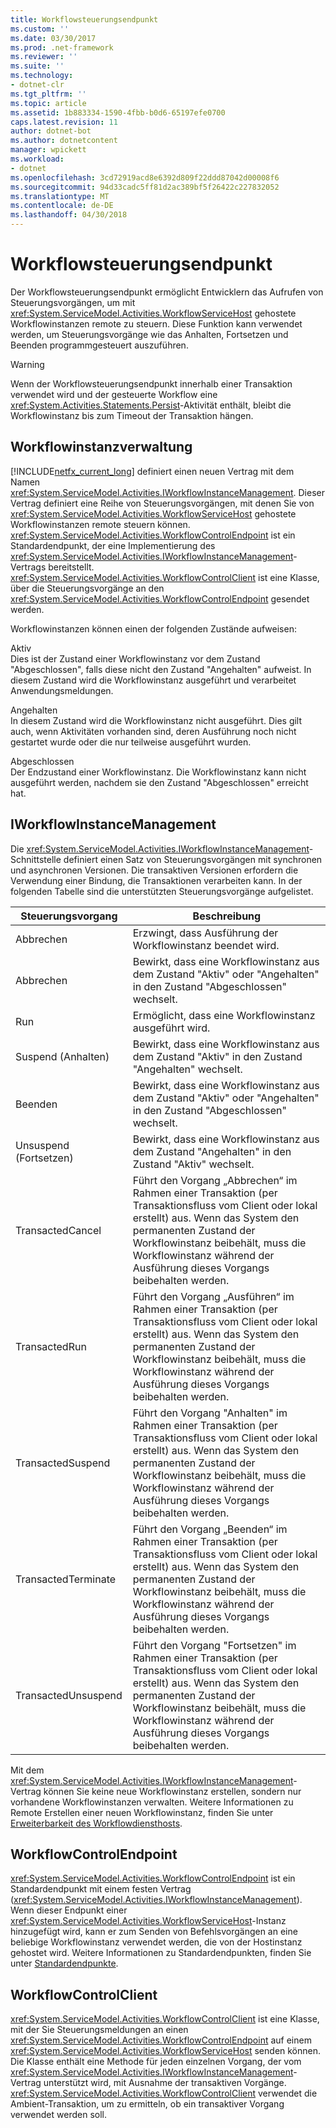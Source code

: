```yaml
---
title: Workflowsteuerungsendpunkt
ms.custom: ''
ms.date: 03/30/2017
ms.prod: .net-framework
ms.reviewer: ''
ms.suite: ''
ms.technology:
- dotnet-clr
ms.tgt_pltfrm: ''
ms.topic: article
ms.assetid: 1b883334-1590-4fbb-b0d6-65197efe0700
caps.latest.revision: 11
author: dotnet-bot
ms.author: dotnetcontent
manager: wpickett
ms.workload:
- dotnet
ms.openlocfilehash: 3cd72919acd8e6392d809f22ddd87042d00008f6
ms.sourcegitcommit: 94d33cadc5ff81d2ac389bf5f26422c227832052
ms.translationtype: MT
ms.contentlocale: de-DE
ms.lasthandoff: 04/30/2018
---
```

# <a name="workflow-control-endpoint"></a>Workflowsteuerungsendpunkt
Der Workflowsteuerungsendpunkt ermöglicht Entwicklern das Aufrufen von Steuerungsvorgängen, um mit <xref:System.ServiceModel.Activities.WorkflowServiceHost> gehostete Workflowinstanzen remote zu steuern. Diese Funktion kann verwendet werden, um Steuerungsvorgänge wie das Anhalten, Fortsetzen und Beenden programmgesteuert auszuführen.  
  
> [!WARNING]
>  Wenn der Workflowsteuerungsendpunkt innerhalb einer Transaktion verwendet wird und der gesteuerte Workflow eine <xref:System.Activities.Statements.Persist>-Aktivität enthält, bleibt die Workflowinstanz bis zum Timeout der Transaktion hängen.  
  
## <a name="workflow-instance-management"></a>Workflowinstanzverwaltung  
 [!INCLUDE[netfx_current_long](../../../../includes/netfx-current-long-md.md)] definiert einen neuen Vertrag mit dem Namen <xref:System.ServiceModel.Activities.IWorkflowInstanceManagement>. Dieser Vertrag definiert eine Reihe von Steuerungsvorgängen, mit denen Sie von <xref:System.ServiceModel.Activities.WorkflowServiceHost> gehostete Workflowinstanzen remote steuern können. <xref:System.ServiceModel.Activities.WorkflowControlEndpoint> ist ein Standardendpunkt, der eine Implementierung des <xref:System.ServiceModel.Activities.IWorkflowInstanceManagement>-Vertrags bereitstellt. <xref:System.ServiceModel.Activities.WorkflowControlClient> ist eine Klasse, über die Steuerungsvorgänge an den <xref:System.ServiceModel.Activities.WorkflowControlEndpoint> gesendet werden.  
  
 Workflowinstanzen können einen der folgenden Zustände aufweisen:  
  
 Aktiv  
 Dies ist der Zustand einer Workflowinstanz vor dem Zustand "Abgeschlossen", falls diese nicht den Zustand "Angehalten" aufweist. In diesem Zustand wird die Workflowinstanz ausgeführt und verarbeitet Anwendungsmeldungen.  
  
 Angehalten  
 In diesem Zustand wird die Workflowinstanz nicht ausgeführt. Dies gilt auch, wenn Aktivitäten vorhanden sind, deren Ausführung noch nicht gestartet wurde oder die nur teilweise ausgeführt wurden.  
  
 Abgeschlossen  
 Der Endzustand einer Workflowinstanz. Die Workflowinstanz kann nicht ausgeführt werden, nachdem sie den Zustand "Abgeschlossen" erreicht hat.  
  
## <a name="iworkflowinstancemanagement"></a>IWorkflowInstanceManagement  
 Die <xref:System.ServiceModel.Activities.IWorkflowInstanceManagement>-Schnittstelle definiert einen Satz von Steuerungsvorgängen mit synchronen und asynchronen Versionen. Die transaktiven Versionen erfordern die Verwendung einer Bindung, die Transaktionen verarbeiten kann. In der folgenden Tabelle sind die unterstützten Steuerungsvorgänge aufgelistet.  
  
|Steuerungsvorgang|Beschreibung|  
|-----------------------|-----------------|  
|Abbrechen|Erzwingt, dass Ausführung der Workflowinstanz beendet wird.|  
|Abbrechen|Bewirkt, dass eine Workflowinstanz aus dem Zustand "Aktiv" oder "Angehalten" in den Zustand "Abgeschlossen" wechselt.|  
|Run|Ermöglicht, dass eine Workflowinstanz ausgeführt wird.|  
|Suspend (Anhalten)|Bewirkt, dass eine Workflowinstanz aus dem Zustand "Aktiv" in den Zustand "Angehalten" wechselt.|  
|Beenden|Bewirkt, dass eine Workflowinstanz aus dem Zustand "Aktiv" oder "Angehalten" in den Zustand "Abgeschlossen" wechselt.|  
|Unsuspend (Fortsetzen)|Bewirkt, dass eine Workflowinstanz aus dem Zustand "Angehalten" in den Zustand "Aktiv" wechselt.|  
|TransactedCancel|Führt den Vorgang „Abbrechen“ im Rahmen einer Transaktion (per Transaktionsfluss vom Client oder lokal erstellt) aus. Wenn das System den permanenten Zustand der Workflowinstanz beibehält, muss die Workflowinstanz während der Ausführung dieses Vorgangs beibehalten werden.|  
|TransactedRun|Führt den Vorgang „Ausführen“ im Rahmen einer Transaktion (per Transaktionsfluss vom Client oder lokal erstellt) aus. Wenn das System den permanenten Zustand der Workflowinstanz beibehält, muss die Workflowinstanz während der Ausführung dieses Vorgangs beibehalten werden.|  
|TransactedSuspend|Führt den Vorgang "Anhalten" im Rahmen einer Transaktion (per Transaktionsfluss vom Client oder lokal erstellt) aus. Wenn das System den permanenten Zustand der Workflowinstanz beibehält, muss die Workflowinstanz während der Ausführung dieses Vorgangs beibehalten werden.|  
|TransactedTerminate|Führt den Vorgang „Beenden“ im Rahmen einer Transaktion (per Transaktionsfluss vom Client oder lokal erstellt) aus. Wenn das System den permanenten Zustand der Workflowinstanz beibehält, muss die Workflowinstanz während der Ausführung dieses Vorgangs beibehalten werden.|  
|TransactedUnsuspend|Führt den Vorgang "Fortsetzen" im Rahmen einer Transaktion (per Transaktionsfluss vom Client oder lokal erstellt) aus. Wenn das System den permanenten Zustand der Workflowinstanz beibehält, muss die Workflowinstanz während der Ausführung dieses Vorgangs beibehalten werden.|  
  
 Mit dem <xref:System.ServiceModel.Activities.IWorkflowInstanceManagement>-Vertrag können Sie keine neue Workflowinstanz erstellen, sondern nur vorhandene Workflowinstanzen verwalten. Weitere Informationen zu Remote Erstellen einer neuen Workflowinstanz, finden Sie unter [Erweiterbarkeit des Workflowdiensthosts](../../../../docs/framework/wcf/feature-details/workflow-service-host-extensibility.md).  
  
## <a name="workflowcontrolendpoint"></a>WorkflowControlEndpoint  
 <xref:System.ServiceModel.Activities.WorkflowControlEndpoint> ist ein Standardendpunkt mit einem festen Vertrag (<xref:System.ServiceModel.Activities.IWorkflowInstanceManagement>). Wenn dieser Endpunkt einer <xref:System.ServiceModel.Activities.WorkflowServiceHost>-Instanz hinzugefügt wird, kann er zum Senden von Befehlsvorgängen an eine beliebige Workflowinstanz verwendet werden, die von der Hostinstanz gehostet wird. Weitere Informationen zu Standardendpunkten, finden Sie unter [Standardendpunkte](../../../../docs/framework/wcf/feature-details/standard-endpoints.md).  
  
## <a name="workflowcontrolclient"></a>WorkflowControlClient  
 <xref:System.ServiceModel.Activities.WorkflowControlClient> ist eine Klasse, mit der Sie Steuerungsmeldungen an einen <xref:System.ServiceModel.Activities.WorkflowControlEndpoint> auf einem <xref:System.ServiceModel.Activities.WorkflowServiceHost> senden können. Die Klasse enthält eine Methode für jeden einzelnen Vorgang, der vom <xref:System.ServiceModel.Activities.IWorkflowInstanceManagement>-Vertrag unterstützt wird, mit Ausnahme der transaktiven Vorgänge. <xref:System.ServiceModel.Activities.WorkflowControlClient> verwendet die Ambient-Transaktion, um zu ermitteln, ob ein transaktiver Vorgang verwendet werden soll.
